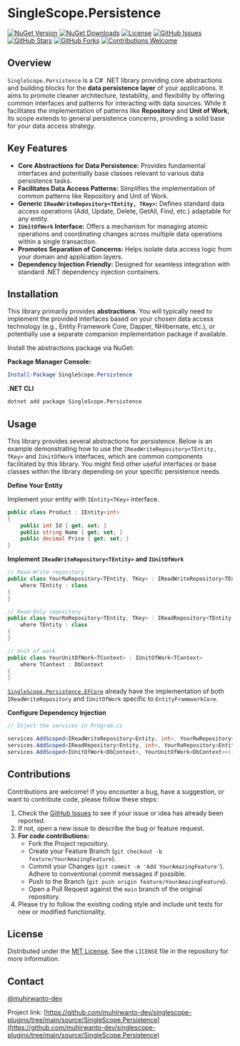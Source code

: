 # SingleScope.Persistence

[![NuGet Version](https://img.shields.io/nuget/v/SingleScope.Persistence.svg?style=flat-square)](https://www.nuget.org/packages/SingleScope.Persistence/)
[![NuGet Downloads](https://img.shields.io/nuget/dt/SingleScope.Persistence.svg?style=flat-square)](https://www.nuget.org/packages/SingleScope.Persistence/)
[![License](https://img.shields.io/github/license/muhirwanto-dev/singlescope-plugins?style=flat-square)](LICENSE)
[![GitHub Issues](https://img.shields.io/github/issues/muhirwanto-dev/singlescope-plugins?style=flat-square)](https://github.com/muhirwanto-dev/singlescope-plugins/issues)
[![GitHub Stars](https://img.shields.io/github/stars/muhirwanto-dev/singlescope-plugins?style=flat-square)](https://github.com/muhirwanto-dev/singlescope-plugins/stargazers)
[![GitHub Forks](https://img.shields.io/github/forks/muhirwanto-dev/singlescope-plugins?style=flat-square)](https://github.com/muhirwanto-dev/singlescope-plugins/network/members)
[![Contributions Welcome](https://img.shields.io/badge/Contributions-Welcome-brightgreen.svg?style=flat-square)](https://github.com/muhirwanto-dev/singlescope-plugins/pulls)

## Overview

`SingleScope.Persistence` is a C# .NET library providing core abstractions and building blocks for the **data persistence layer** of your applications. It aims to promote cleaner architecture, testability, and flexibility by offering common interfaces and patterns for interacting with data sources. While it facilitates the implementation of patterns like **Repository** and **Unit of Work**, its scope extends to general persistence concerns, providing a solid base for your data access strategy.

## Key Features

* **Core Abstractions for Data Persistence:** Provides fundamental interfaces and potentially base classes relevant to various data persistence tasks.
* **Facilitates Data Access Patterns:** Simplifies the implementation of common patterns like Repository and Unit of Work.
* **Generic `IReadWriteRepository<TEntity, TKey>`:** Defines standard data access operations (Add, Update, Delete, GetAll, Find, etc.) adaptable for any entity.
* **`IUnitOfWork` Interface:** Offers a mechanism for managing atomic operations and coordinating changes across multiple data operations within a single transaction.
* **Promotes Separation of Concerns:** Helps isolate data access logic from your domain and application layers.
* **Dependency Injection Friendly:** Designed for seamless integration with standard .NET dependency injection containers.

## Installation

This library primarily provides **abstractions**. You will typically need to implement the provided interfaces based on your chosen data access technology (e.g., Entity Framework Core, Dapper, NHibernate, etc.), or potentially use a separate companion implementation package if available.

Install the abstractions package via NuGet:

**Package Manager Console:**

```powershell
Install-Package SingleScope.Persistence
```

**.NET CLI**
```bash
dotnet add package SingleScope.Persistence
```

## Usage

This library provides several abstractions for persistence. Below is an example demonstrating how to use the `IReadWriteRepository<TEntity, TKey>` and `IUnitOfWork` interfaces, which are common components facilitated by this library. You might find other useful interfaces or base classes within the library depending on your specific persistence needs.

**Define Your Entity**

Implement your entity with `IEntity<TKey>` interface.

```csharp
public class Product : IEntity<int>
{
    public int Id { get; set; }
    public string Name { get; set; }
    public decimal Price { get; set; }
}
```

**Implement `IReadWriteRepository<TEntity>` and `IUnitOfWork`**

```csharp
// Read-Write repository
public class YourRwRepository<TEntity, TKey> : IReadWriteRepository<TEntity, TKey>
    where TEntity : class
{   
}

// Read-Only repository
public class YourRoRepository<TEntity, TKey> : IReadRepository<TEntity, TKey>
    where TEntity : class
{
}

// Unit of work
public class YourUnitOfWork<TContext> : IUnitOfWork<TContext>
    where TContext : DbContext
{
}
```

[`SingleScope.Persistence.EFCore`](https://github.com/muhirwanto-dev/singlescope-plugins/tree/main/source/SingleScope.Persistence.EfCore)
already have the implementation of both `IReadWriteRepository` and `IUnitOfWork` specific to `EntityFrameworkCore`.

**Configure Dependency Injection**

```csharp
// Inject the services in Program.cs

services.AddScoped<IReadWriteRepository<Entity, int>, YourRwRepository<Entity, int>>();
services.AddScoped<IReadRepository<Entity, int>, YourRoRepository<Entity, int>>();
services.AddScoped<IUnitOfWork<DbContext>, YourUnitOfWork<DbContext>>();
```

## Contributions

Contributions are welcome! If you encounter a bug, have a suggestion, or want to contribute code, please follow these steps:

1.  Check the [GitHub Issues](https://github.com/muhirwanto-dev/singlescope-plugins/issues) to see if your issue or idea has already been reported.
2.  If not, open a new issue to describe the bug or feature request.
3.  **For code contributions:**
    * Fork the Project repository.
    * Create your Feature Branch (`git checkout -b feature/YourAmazingFeature`).
    * Commit your Changes (`git commit -m 'Add YourAmazingFeature'`). Adhere to conventional commit messages if possible.
    * Push to the Branch (`git push origin feature/YourAmazingFeature`).
    * Open a Pull Request against the `main` branch of the original repository.
4.  Please try to follow the existing coding style and include unit tests for new or modified functionality.

## License

Distributed under the [MIT License](https://github.com/muhirwanto-dev/singlescope-plugins/tree/main?tab=MIT-1-ov-file#readme). See the `LICENSE` file in the repository for more information.

## Contact

[@muhirwanto-dev](https://github.com/muhirwanto-dev)

Project link: [https://github.com/muhirwanto-dev/singlescope-plugins/tree/main/source/SingleScope.Persistence](https://github.com/muhirwanto-dev/singlescope-plugins/tree/main/source/SingleScope.Persistence)
